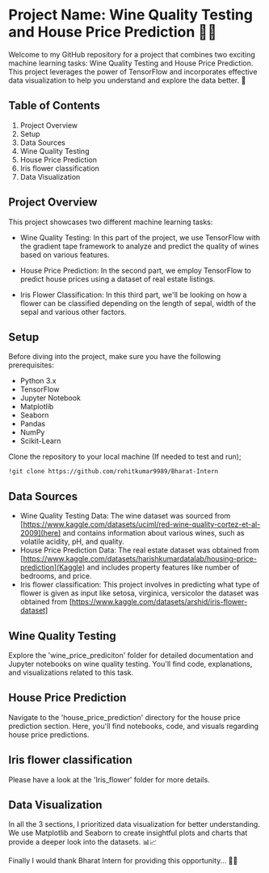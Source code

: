 
# Project Name: Wine Quality Testing and House Price Prediction 🍷🏡
Welcome to my GitHub repository for a project that combines two exciting machine learning tasks: Wine Quality Testing and House Price Prediction. This project leverages the power of TensorFlow and incorporates effective data visualization to help you understand and explore the data better. 🚀
## Table of Contents
1. Project Overview
2. Setup
3. Data Sources
4. Wine Quality Testing
5. House Price Prediction
6. Iris flower classification
7. Data Visualization

## Project Overview
This project showcases two different machine learning tasks:

* Wine Quality Testing: In this part of the project, we use TensorFlow with the gradient tape framework to analyze and predict the quality of wines based on various features.

* House Price Prediction: In the second part, we employ TensorFlow to predict house prices using a dataset of real estate listings.

* Iris Flower Classification: In this third part, we'll be looking on how a flower can be classified depending on the length of sepal, width of the sepal and various other factors.

## Setup
Before diving into the project, make sure you have the following prerequisites:

* Python 3.x
* TensorFlow
* Jupyter Notebook
* Matplotlib
* Seaborn
* Pandas
* NumPy
* Scikit-Learn
  
Clone the repository to your local machine (If needed to test and run);

``` !git clone https://github.com/rohitkumar9989/Bharat-Intern ```
## Data Sources
* Wine Quality Testing Data: The wine dataset was sourced from [https://www.kaggle.com/datasets/uciml/red-wine-quality-cortez-et-al-2009](here) and contains information about various wines, such as volatile acidity, pH, and quality.
* House Price Prediction Data: The real estate dataset was obtained from [https://www.kaggle.com/datasets/harishkumardatalab/housing-price-prediction](Kaggle) and includes property features like number of bedrooms, and price.
* Iris flower classification: This project involves in predicting what type of flower is given as input like setosa, virginica, versicolor the dataset was obtained from [https://www.kaggle.com/datasets/arshid/iris-flower-dataset]

## Wine Quality Testing
Explore the 'wine_price_prediciton' folder for detailed documentation and Jupyter notebooks on wine quality testing. You'll find code, explanations, and visualizations related to this task.

## House Price Prediction
Navigate to the 'house_price_prediction' directory for the house price prediction section. Here, you'll find notebooks, code, and visuals regarding house price predictions.

## Iris flower classification
Please have a look at the 'Iris_flower' folder for more details.

## Data Visualization
In all the 3 sections, I prioritized data visualization for better understanding. We use Matplotlib and Seaborn to create insightful plots and charts that provide a deeper look into the datasets. 📊📈

Finally I would thank Bharat Intern for providing this opportunity... 💪💪
